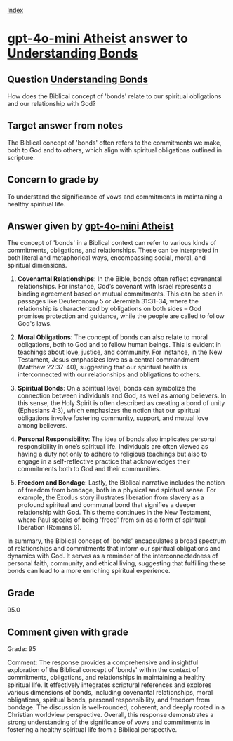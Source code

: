 
[Index](../../index.md)
# [gpt-4o-mini Atheist](../../answering_models/gpt-4o-mini_Atheist.md) answer to [Understanding Bonds](../../questions/Understanding_Bonds.md)

## Question [Understanding Bonds](../../questions/Understanding_Bonds.md)
How does the Biblical concept of 'bonds' relate to our spiritual obligations and our relationship with God?

## Target answer from notes
The Biblical concept of 'bonds' often refers to the commitments we make, both to God and to others, which align with spiritual obligations outlined in scripture.

## Concern to grade by
To understand the significance of vows and commitments in maintaining a healthy spiritual life.

## Answer given by [gpt-4o-mini Atheist](../../answering_models/gpt-4o-mini_Atheist.md)
The concept of 'bonds' in a Biblical context can refer to various kinds of commitments, obligations, and relationships. These can be interpreted in both literal and metaphorical ways, encompassing social, moral, and spiritual dimensions.

1. **Covenantal Relationships**: In the Bible, bonds often reflect covenantal relationships. For instance, God’s covenant with Israel represents a binding agreement based on mutual commitments. This can be seen in passages like Deuteronomy 5 or Jeremiah 31:31-34, where the relationship is characterized by obligations on both sides – God promises protection and guidance, while the people are called to follow God's laws.

2. **Moral Obligations**: The concept of bonds can also relate to moral obligations, both to God and to fellow human beings. This is evident in teachings about love, justice, and community. For instance, in the New Testament, Jesus emphasizes love as a central commandment (Matthew 22:37-40), suggesting that our spiritual health is interconnected with our relationships and obligations to others.

3. **Spiritual Bonds**: On a spiritual level, bonds can symbolize the connection between individuals and God, as well as among believers. In this sense, the Holy Spirit is often described as creating a bond of unity (Ephesians 4:3), which emphasizes the notion that our spiritual obligations involve fostering community, support, and mutual love among believers.

4. **Personal Responsibility**: The idea of bonds also implicates personal responsibility in one’s spiritual life. Individuals are often viewed as having a duty not only to adhere to religious teachings but also to engage in a self-reflective practice that acknowledges their commitments both to God and their communities.

5. **Freedom and Bondage**: Lastly, the Biblical narrative includes the notion of freedom from bondage, both in a physical and spiritual sense. For example, the Exodus story illustrates liberation from slavery as a profound spiritual and communal bond that signifies a deeper relationship with God. This theme continues in the New Testament, where Paul speaks of being 'freed' from sin as a form of spiritual liberation (Romans 6).

In summary, the Biblical concept of 'bonds' encapsulates a broad spectrum of relationships and commitments that inform our spiritual obligations and dynamics with God. It serves as a reminder of the interconnectedness of personal faith, community, and ethical living, suggesting that fulfilling these bonds can lead to a more enriching spiritual experience.

## Grade
95.0

## Comment given with grade
Grade: 95

Comment: The response provides a comprehensive and insightful exploration of the Biblical concept of 'bonds' within the context of commitments, obligations, and relationships in maintaining a healthy spiritual life. It effectively integrates scriptural references and explores various dimensions of bonds, including covenantal relationships, moral obligations, spiritual bonds, personal responsibility, and freedom from bondage. The discussion is well-rounded, coherent, and deeply rooted in a Christian worldview perspective. Overall, this response demonstrates a strong understanding of the significance of vows and commitments in fostering a healthy spiritual life from a Biblical perspective.
